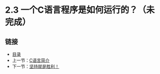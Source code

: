 # 2.3 一个C语言程序是如何运行的？（未完成）

## 链接

- [目录](./preface.md)
- 上一节：[C语言简介](./02.2.md)
- 下一节：[坚持就是胜利！](./02.4.md)